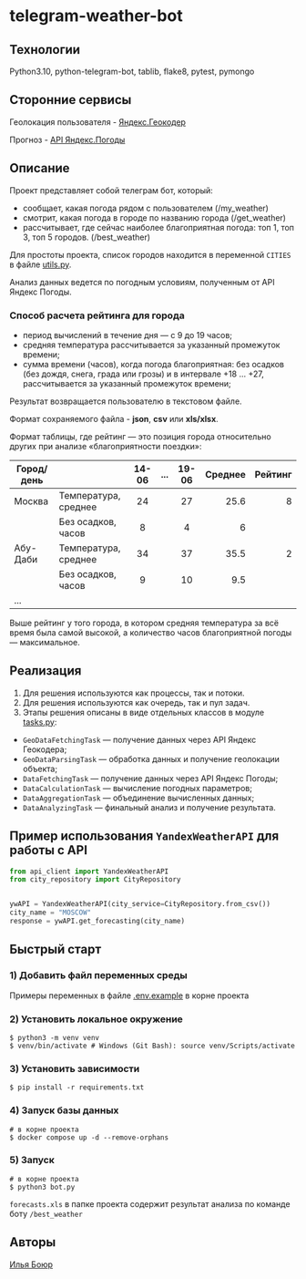 # telegram-weather-bot


## Технологии
Python3.10, python-telegram-bot, tablib, flake8, pytest, pymongo


## Сторонние сервисы
Геолокация пользователя - [Яндекс.Геокодер](https://yandex.ru/dev/maps/geocoder/)

Прогноз - [API Яндекс.Погоды](https://yandex.ru/dev/weather/)


## Описание
Проект представляет собой телеграм бот, который:
* сообщает, какая погода рядом с пользователем (/my_weather)
* смотрит, какая погода в городе по названию города (/get_weather)
* рассчитывает, где сейчас наиболее благоприятная погода: топ 1, топ 3, топ 5 городов. (/best_weather)

Для простоты проекта, список городов находится в переменной `CITIES` в файле [utils.py](utils.py).

Анализ данных ведется по погодным условиям, полученным от API Яндекс Погоды.


### Способ расчета рейтинга для города
- период вычислений в течение дня — с 9 до 19 часов;
- средняя температура рассчитывается за указанный промежуток времени;
- сумма времени (часов), когда погода благоприятная: без осадков (без дождя, снега, града или грозы) и в интервале +18 ... +27, рассчитывается за указанный промежуток времени;

Результат возвращается пользователю в текстовом файле.

Формат сохраняемого файла - **json**, **csv** или **xls/xlsx**.

Формат таблицы, где рейтинг — это позиция города относительно других при анализе «благоприятности поездки»:

| Город/день  |                           | 14-06 | ... | 19-06 | Среднее | Рейтинг |
|-------------|:--------------------------|:-----:|:---:|:-----:|--------:|--------:|
| Москва      | Температура, среднее      |  24   |     |  27   |    25.6 |       8 |
|             | Без осадков, часов        |   8   |     |   4   |       6 |         |
| Абу-Даби    | Температура, среднее      |  34   |     |  37   |    35.5 |       2 |
|             | Без осадков, часов        |   9   |     |  10   |     9.5 |         |
| ...         |                           |       |     |       |         |         |


Выше рейтинг у того города, в котором средняя температура за всё время была самой высокой, а количество часов благоприятной погоды — максимальное.


## Реализация
1. Для решения используются как процессы, так и потоки.
2. Для решения используются как очередь, так и пул задач.
3. Этапы решения описаны в виде отдельных классов в модуле [tasks.py](tasks.py):
  - `GeoDataFetchingTask`  — получение данных через API Яндекс Геокодера;
  - `GeoDataParsingTask` — обработка данных и получение геолокации объекта;
  - `DataFetchingTask` — получение данных через API Яндекс Погоды;
  - `DataCalculationTask` — вычисление погодных параметров;
  - `DataAggregationTask` — объединение вычисленных данных;
  - `DataAnalyzingTask` — финальный анализ и получение результата.


## Пример использования `YandexWeatherAPI` для работы с API
```python
from api_client import YandexWeatherAPI
from city_repository import CityRepository


ywAPI = YandexWeatherAPI(city_service=CityRepository.from_csv())
city_name = "MOSCOW"
response = ywAPI.get_forecasting(city_name)
```


## Быстрый старт
### 1) Добавить файл переменных среды
Примеры переменных в файле [.env.example](.env.example) в корне проекта


### 2) Установить локальное окружение
```shell
$ python3 -m venv venv
$ venv/bin/activate # Windows (Git Bash): source venv/Scripts/activate
```


### 3) Установить зависимости
```shell
$ pip install -r requirements.txt
```


### 4) Запуск базы данных
```shell
# в корне проекта
$ docker compose up -d --remove-orphans
```

### 5) Запуск
```shell
# в корне проекта
$ python3 bot.py
```
```forecasts.xls``` в папке проекта содержит результат анализа по команде боту `/best_weather`


## Авторы
[Илья Боюр](https://github.com/IlyaBoyur)


